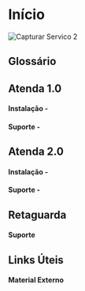 <!-- TITLE: Wiki - Linked Gourmet -->
<!-- SUBTITLE: Plataforma para compatilhamento de conhecimento -->

# Início

![Capturar Servico 2](https://prdlinkedstorage.blob.core.windows.net/wiki/teste.jpg "Capturar Servico 2")
## Glossário
## Atenda 1.0
#### Instalação - 
#### Suporte - 

## Atenda 2.0
#### Instalação - 
#### Suporte - 

## Retaguarda
#### Suporte

## Links Úteis
#### Material Externo

